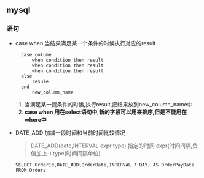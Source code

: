 ## mysql

### 语句
* case when 当结果满足某一个条件的时候执行对应的result
  ```
    case colume
        when condition then result
        when condition then result
        when condition then result
    else
        resule
    end
        new_column_name
  ```
  1. 当满足某一提条件的时候,执行result,把结果放到new_column_name中
  2. __case when 用在select语句中,新的字段可以用来排序,但是不能用在where中__

* DATE_ADD 加减一段时间和当前时间比较情况
  > DATE_ADD(date,INTERVAL expr type)
  指定的时间  expr(时间间隔,负值加上-)  type(时间间隔单位)

  `SELECT OrderId,DATE_ADD(OrderDate,INTERVAL 7 DAY) AS OrderPayDate FROM Orders`